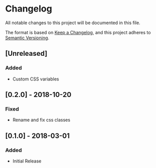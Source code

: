 # Changelog
All notable changes to this project will be documented in this file.

The format is based on [Keep a Changelog](https://keepachangelog.com/en/1.0.0/),
and this project adheres to [Semantic Versioning](https://semver.org/spec/v2.0.0.html).

## [Unreleased]
### Added
- Custom CSS variables

## [0.2.0] - 2018-10-20
### Fixed
- Rename and fix css classes

## [0.1.0] - 2018-03-01
### Added
- Initial Release
